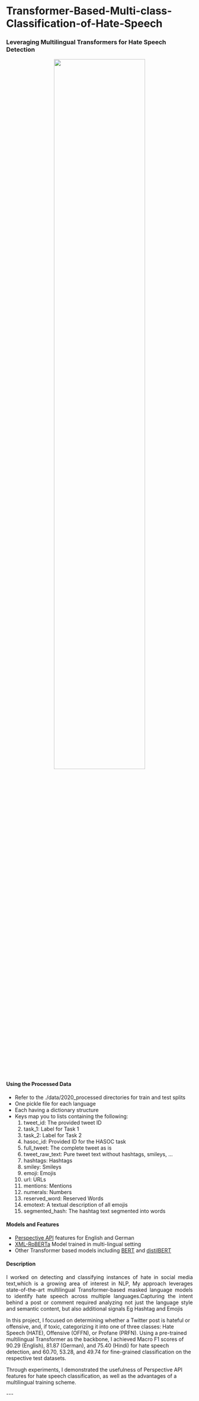 # Transformer-Based-Multi-class-Classification-of-Hate-Speech

### Leveraging Multilingual Transformers for Hate Speech Detection <br>

<p align="center">
  <img src="https://drive.google.com/file/d/10LQ9RedbohFhwedF06frTdLJIaQ2LkRq/view?usp=drive_link" width="70%">
</p>

#### Using the Processed Data

- Refer to the ./data/2020_processed directories for train and test splits
- One pickle file for each language
- Each having a dictionary structure
- Keys map you to lists containing the following:
  1. tweet_id: The provided tweet ID
  2. task_1: Label for Task 1
  3. task_2: Label for Task 2
  4. hasoc_id: Provided ID for the HASOC task
  5. full_tweet: The complete tweet as is
  6. tweet_raw_text: Pure tweet text without hashtags, smileys, ...
  7. hashtags: Hashtags
  8. smiley: Smileys
  9. emoji: Emojis
  10. url: URLs
  11. mentions: Mentions
  12. numerals: Numbers
  13. reserved_word: Reserved Words
  14. emotext: A textual description of all emojis
  15. segmented_hash: The hashtag text segmented into words
  
 #### Models and Features
 - [Perspective API](https://www.perspectiveapi.com/#/home) features for English and German
 - [XML-RoBERTa](https://huggingface.co/transformers/model_doc/xlmroberta.html) Model trained in multi-lingual setting
 - Other Transformer based models including [BERT](https://huggingface.co/transformers/model_doc/bert.html) and [distilBERT](https://huggingface.co/transformers/model_doc/distilbert.html)

#### Description

<p align="justify"> I worked on detecting and classifying instances of hate in social media text,which is a growing area of interest in NLP, My approach leverages state-of-the-art multilingual Transformer-based masked language models to identify hate speech across multiple languages.Capturing the intent behind a post or comment required analyzing not just the language style and semantic content, but also additional signals Eg Hashtag and Emojis

In this project, I focused on determining whether a Twitter post is hateful or offensive, and, if toxic, categorizing it into one of three classes: Hate Speech (HATE), Offensive (OFFN), or Profane (PRFN). Using a pre-trained multilingual Transformer as the backbone, I achieved Macro F1 scores of 90.29 (English), 81.87 (German), and 75.40 (Hindi) for hate speech detection, and 60.70, 53.28, and 49.74 for fine-grained classification on the respective test datasets.

Through experiments, I demonstrated the usefulness of Perspective API features for hate speech classification, as well as the advantages of a multilingual training scheme.
</p>
---
